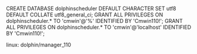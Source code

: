 CREATE DATABASE dolphinscheduler DEFAULT CHARACTER SET utf8 DEFAULT COLLATE utf8_general_ci;
GRANT ALL PRIVILEGES ON dolphinscheduler.* TO 'cmwin'@'%' IDENTIFIED BY 'Cmwin110!';
GRANT ALL PRIVILEGES ON dolphinscheduler.* TO 'cmwin'@'localhost' IDENTIFIED BY 'Cmwin110!';


linux:
dolphin/manager_110